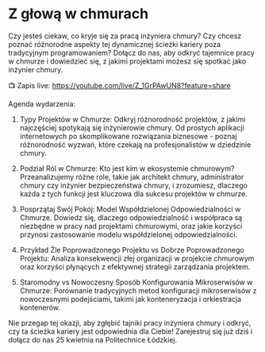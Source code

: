 # Z głową w chmurach

Czy jesteś ciekaw, co kryje się za pracą inżyniera chmury? Czy chcesz poznać różnorodne aspekty tej dynamicznej ścieżki kariery poza tradycyjnym programowaniem? Dołącz do nas, aby odkryć tajemnice pracy w chmurze i dowiedzieć się, z jakimi projektami możesz się spotkać jako inżynier chmury.

📺 Zapis live: <https://youtube.com/live/Z_1GrPAwUN8?feature=share>

Agenda wydarzenia:

1. Typy Projektów w Chmurze: Odkryj różnorodność projektów, z jakimi najczęściej spotykają się inżynierowie chmury. Od prostych aplikacji internetowych po skomplikowane rozwiązania biznesowe - poznaj różnorodność wyzwań, które czekają na profesjonalistów w dziedzinie chmury.

2. Podział Ról w Chmurze: Kto jest kim w ekosystemie chmurowym? Przeanalizujemy różne role, takie jak architekt chmury, administrator chmury czy inżynier bezpieczeństwa chmury, i zrozumiesz, dlaczego każda z tych funkcji jest kluczowa dla sukcesu projektów w chmurze.

3. Posprzątaj Swój Pokój: Model Współdzielonej Odpowiedzialności w Chmurze. Dowiedz się, dlaczego odpowiedzialność i współpraca są niezbędne w pracy nad projektami chmurowymi, oraz jakie korzyści przynosi zastosowanie modelu współdzielonej odpowiedzialności.

4. Przykład Źle Poprowadzonego Projektu vs Dobrze Poprowadzonego Projektu: Analiza konsekwencji złej organizacji w projekcie chmurowym oraz korzyści płynących z efektywnej strategii zarządzania projektem.

5. Staromodny vs Nowoczesny Sposób Konfigurowania Mikroserwisów w Chmurze: Porównanie tradycyjnych metod konfiguracji mikroserwisów z nowoczesnymi podejściami, takimi jak konteneryzacja i orkiestracja kontenerów.

Nie przegap tej okazji, aby zgłębić tajniki pracy inżyniera chmury i odkryć, czy ta ścieżka kariery jest odpowiednia dla Ciebie! Zarejestruj się już dziś i dołącz do nas 25 kwietnia na Politechnice Łódzkiej.
